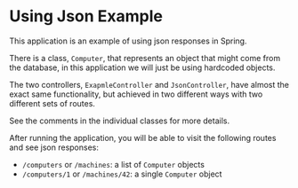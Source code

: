 # Using Json Example

This application is an example of using json responses in Spring.

There is a class, `Computer`, that represents an object that might come
from the database, in this application we will just be using hardcoded objects.

The two controllers, `ExapmleController` and `JsonController`, have almost the
exact same functionality, but achieved in two different ways with two different
sets of routes.

See the comments in the individual classes for more details.

After running the application, you will be able to visit the following routes
and see json responses:

- `/computers` or `/machines`: a list of `Computer` objects
- `/computers/1` or `/machines/42`: a single `Computer` object
